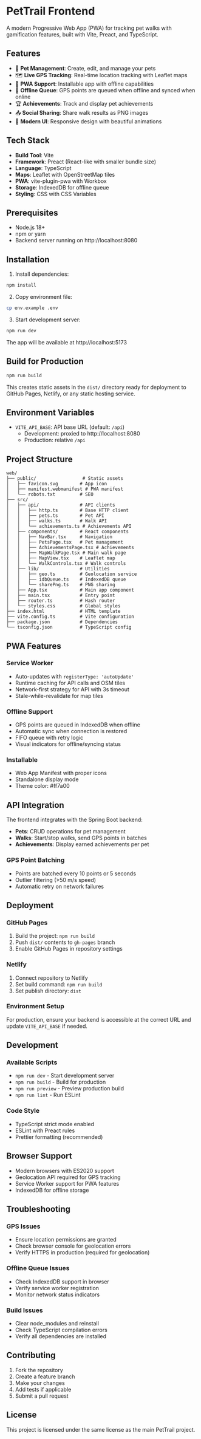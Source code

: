 # PetTrail Frontend

A modern Progressive Web App (PWA) for tracking pet walks with gamification features, built with Vite, Preact, and TypeScript.

## Features

- 🐾 **Pet Management**: Create, edit, and manage your pets
- 🗺️ **Live GPS Tracking**: Real-time location tracking with Leaflet maps
- 📱 **PWA Support**: Installable app with offline capabilities
- 🔄 **Offline Queue**: GPS points are queued when offline and synced when online
- 🏆 **Achievements**: Track and display pet achievements
- 📤 **Social Sharing**: Share walk results as PNG images
- 🎨 **Modern UI**: Responsive design with beautiful animations

## Tech Stack

- **Build Tool**: Vite
- **Framework**: Preact (React-like with smaller bundle size)
- **Language**: TypeScript
- **Maps**: Leaflet with OpenStreetMap tiles
- **PWA**: vite-plugin-pwa with Workbox
- **Storage**: IndexedDB for offline queue
- **Styling**: CSS with CSS Variables

## Prerequisites

- Node.js 18+ 
- npm or yarn
- Backend server running on http://localhost:8080

## Installation

1. Install dependencies:
```bash
npm install
```

2. Copy environment file:
```bash
cp env.example .env
```

3. Start development server:
```bash
npm run dev
```

The app will be available at http://localhost:5173

## Build for Production

```bash
npm run build
```

This creates static assets in the `dist/` directory ready for deployment to GitHub Pages, Netlify, or any static hosting service.

## Environment Variables

- `VITE_API_BASE`: API base URL (default: `/api`)
  - Development: proxied to http://localhost:8080
  - Production: relative `/api`

## Project Structure

```
web/
├── public/                 # Static assets
│   ├── favicon.svg        # App icon
│   ├── manifest.webmanifest # PWA manifest
│   └── robots.txt         # SEO
├── src/
│   ├── api/               # API clients
│   │   ├── http.ts        # Base HTTP client
│   │   ├── pets.ts        # Pet API
│   │   ├── walks.ts       # Walk API
│   │   └── achievements.ts # Achievements API
│   ├── components/        # React components
│   │   ├── NavBar.tsx     # Navigation
│   │   ├── PetsPage.tsx   # Pet management
│   │   ├── AchievementsPage.tsx # Achievements
│   │   ├── MapWalkPage.tsx # Main walk page
│   │   ├── MapView.tsx    # Leaflet map
│   │   └── WalkControls.tsx # Walk controls
│   ├── lib/               # Utilities
│   │   ├── geo.ts         # Geolocation service
│   │   ├── idbQueue.ts    # IndexedDB queue
│   │   └── sharePng.ts    # PNG sharing
│   ├── App.tsx            # Main app component
│   ├── main.tsx           # Entry point
│   ├── router.ts          # Hash router
│   └── styles.css         # Global styles
├── index.html             # HTML template
├── vite.config.ts         # Vite configuration
├── package.json           # Dependencies
└── tsconfig.json          # TypeScript config
```

## PWA Features

### Service Worker
- Auto-updates with `registerType: 'autoUpdate'`
- Runtime caching for API calls and OSM tiles
- Network-first strategy for API with 3s timeout
- Stale-while-revalidate for map tiles

### Offline Support
- GPS points are queued in IndexedDB when offline
- Automatic sync when connection is restored
- FIFO queue with retry logic
- Visual indicators for offline/syncing status

### Installable
- Web App Manifest with proper icons
- Standalone display mode
- Theme color: #ff7a00

## API Integration

The frontend integrates with the Spring Boot backend:

- **Pets**: CRUD operations for pet management
- **Walks**: Start/stop walks, send GPS points in batches
- **Achievements**: Display earned achievements per pet

### GPS Point Batching
- Points are batched every 10 points or 5 seconds
- Outlier filtering (>50 m/s speed)
- Automatic retry on network failures

## Deployment

### GitHub Pages
1. Build the project: `npm run build`
2. Push `dist/` contents to `gh-pages` branch
3. Enable GitHub Pages in repository settings

### Netlify
1. Connect repository to Netlify
2. Set build command: `npm run build`
3. Set publish directory: `dist`

### Environment Setup
For production, ensure your backend is accessible at the correct URL and update `VITE_API_BASE` if needed.

## Development

### Available Scripts
- `npm run dev` - Start development server
- `npm run build` - Build for production
- `npm run preview` - Preview production build
- `npm run lint` - Run ESLint

### Code Style
- TypeScript strict mode enabled
- ESLint with Preact rules
- Prettier formatting (recommended)

## Browser Support

- Modern browsers with ES2020 support
- Geolocation API required for GPS tracking
- Service Worker support for PWA features
- IndexedDB for offline storage

## Troubleshooting

### GPS Issues
- Ensure location permissions are granted
- Check browser console for geolocation errors
- Verify HTTPS in production (required for geolocation)

### Offline Queue Issues
- Check IndexedDB support in browser
- Verify service worker registration
- Monitor network status indicators

### Build Issues
- Clear node_modules and reinstall
- Check TypeScript compilation errors
- Verify all dependencies are installed

## Contributing

1. Fork the repository
2. Create a feature branch
3. Make your changes
4. Add tests if applicable
5. Submit a pull request

## License

This project is licensed under the same license as the main PetTrail project.
